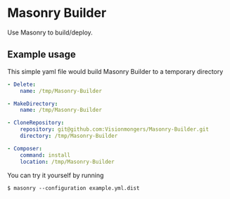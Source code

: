# Masonry Builder
Use Masonry to build/deploy.

## Example usage

This simple yaml file would build Masonry Builder to a temporary directory

```yaml
- Delete:
    name: /tmp/Masonry-Builder

- MakeDirectory:
    name: /tmp/Masonry-Builder

- CloneRepository:
    repository: git@github.com:Visionmongers/Masonry-Builder.git
    directory: /tmp/Masonry-Builder

- Composer:
    command: install
    location: /tmp/Masonry-Builder
```

You can try it yourself by running

```
$ masonry --configuration example.yml.dist
```
